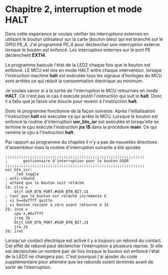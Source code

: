# Chapitre 2, interruption et mode HALT

Dans cette expérience je voulais vérifier les interruptions externes en utilisant le bouton utilisateur sur la carte (bouton bleu) qui est branché sur le GPIO PE_4. J'ai programmé PE_4 pour déclencher une interruption externe lorsque le bouton est enfoncé. Les interruption externes sur le port PE déclenchent **EXTI4**. 

Le programme bascule l'état de la LED2 chaque fois que le bouton est enfoncé.  LE MCU est mis en mode HALT entre chaque intervention. lorsque l'instruction machine **halt** est exécutée tous les signaux d'horloges du MCU sont arrêtés ce qui réduit la consommation électrique au minimum.

Je voulais savoir si à la sortie de l'interruption le MCU retournais en mode **HALT**. Ce n'est pas le cas il exécute plutôt l'instruction qui suit le **halt**. Donc il a fallu que je fasse une boucle pour revenir à l'instruction **halt**.

Donc le programme fonctionne de la façon suivante. Après l'initialisation l'instruction **halt** est exécutée ce qui arrête le MCU. Lorsque le bouton est enfoncé la routine d'interruption **usr_btn_isr** est exécutée et lorsqu'elle se termine le cpu exécute l'instruction **jra 1$** dans la procédure **main**. Ce qui ramène le cpu à l'instruction **halt**.

Par rapport au programme du chapitre il n'y a pas de nouvelles directives d'assembleur mais la routine d'interruption suivante a été ajoutée.
```
;;;;;;;;;;;;;;;;;;;;;;;;;;;;;;;;;;;;;;;;;;;;;;;;;;;;;;;;;;;;;;
;       gestionnaire d'interruption pour le bouton USER
;;;;;;;;;;;;;;;;;;;;;;;;;;;;;;;;;;;;;;;;;;;;;;;;;;;;;;;;;;;;;;
usr_btn_isr:
    _led_toggle
; anti-rebond
; attend que le bouton soit relâché
1$: clrw x
    btjf USR_BTN_PORT,#USR_BTN_BIT,1$ 
; tant que le bouton est relâché incrémente X 
; si X==0x7fff quitte
; si bouton revient à zéro avant retourne à 1$     
2$: incw x
    cpw x,#0x7fff
    jreq 3$
    btjt USR_BTN_PORT,#USR_BTN_BIT,2$
    jra 1$  
3$: iret
```
Lorsqu'un contact électrique est activé il y a toujours un rebond du contact. Cet effet de rebond peut déclencher l'interruption à plusieurs reprise. Si elle est déclenchée un nombre pair de fois lorsque le bouton est enfoncé l'état de la LED2 ne changera pas. C'est pourquoi j'ai ajouter du code supplémentaire pour attendre que les rebonds soient terminés avant de sortir de l'interruption.

